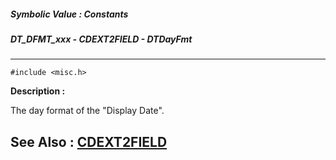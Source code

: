 ##### Symbolic Value : Constants
##### DT_DFMT_xxx - CDEXT2FIELD - DTDayFmt
---
```
#include <misc.h>
```
**Description :**

The day format of the "Display Date".

**See Also :**
[CDEXT2FIELD](/domino-c-api-docs/reference/Data/CDEXT2FIELD)
---
